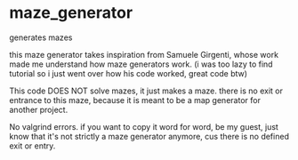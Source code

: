 # maze_generator
generates mazes

this maze generator takes inspiration from Samuele Girgenti, whose work made me understand how maze generators work. (i was too lazy to find tutorial so i just went over how his code worked, great code btw)

This code DOES NOT solve mazes, it just makes a maze. there is no exit or entrance to this maze, because it is meant to be a map generator for another project.

No valgrind errors. if you want to copy it word for word, be my guest, just know that it's not strictly a maze generator anymore, cus there is no defined exit or entry.

